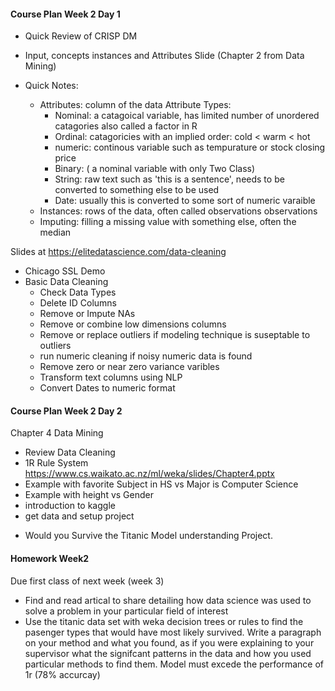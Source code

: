 #### Course Plan Week 2 Day 1

* Quick Review of CRISP DM
* Input, concepts instances and Attributes Slide (Chapter 2 from Data Mining)
* Quick Notes:
  
  + Attributes: column of the data
    Attribute Types:
      + Nominal: a catagoical variable, has limited number of unordered catagories also called a factor in R
      + Ordinal: catagoricies with an implied order: cold < warm < hot
      + numeric: continous variable such as tempurature or stock closing price
      + Binary: ( a nominal variable with only Two Class)
      + String: raw text such as 'this is a sentence', needs to be converted to something else to be used
      + Date: usually this is converted to some sort of numeric varaible
  + Instances: rows of the data, often called observations observations
  + Imputing: filling a missing value with something else, often the median
  
Slides at 
https://elitedatascience.com/data-cleaning
* Chicago SSL Demo 
* Basic Data Cleaning 
  + Check Data Types
  + Delete ID Columns
  + Remove or Impute NAs
  + Remove or combine low dimensions columns
  + Remove or replace outliers if modeling technique is suseptable to outliers
  + run numeric cleaning if noisy numeric data is found
  + Remove zero or near zero variance varibles
  + Transform text columns using NLP 
  + Convert Dates to numeric format
  
 

#### Course Plan Week 2 Day 2
Chapter 4 Data Mining  
  + Review Data Cleaning
  + 1R Rule System 
  https://www.cs.waikato.ac.nz/ml/weka/slides/Chapter4.pptx
  + Example with favorite Subject in HS vs Major is Computer Science
  + Example with height vs Gender 
  + introduction to kaggle
  + get data and setup project
  
* Would you Survive the Titanic Model understanding Project.

#### Homework Week2

Due first class of next week (week 3)

  * Find and read artical to share detailing how data science was used to solve a problem in your particular field of interest
  * Use the titanic data set with weka decision trees or rules to find the pasenger types that would have most likely survived.  Write a paragraph on your method and what you found, as if you were explaining to your supervisor what the signifcant patterns in the data and how you used particular methods to find them. Model must excede the performance of 1r (78% accurcay)





